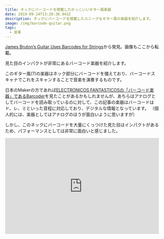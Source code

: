 ```yaml
---
title: ネックにバーコードを搭載したかっこいいギター風楽器
date: 2019-09-24T13:20:38.943Z
description: ネックにバーコードを搭載したユニークなギター風の楽器を紹介します。
image: /img/barcode-guitar.png
tags:
  - 音楽
---
```

[James Bruton’s Guitar Uses Barcodes for Strings](https://blog.hackster.io/james-brutons-guitar-uses-barcodes-for-strings-f2a476ef6b48)から発見。画像もここから転載。

見た目のインパクトが非常にあるバーコード楽器を紹介します。

このギター風(?)の楽器はネック部分にバーコードを備えており、バーコードスキャナでこれをスキャンすることで音楽を演奏するものです。

日本のMakerの方であれば[ELECTRONICOS FANTASTICOSの「バーコード楽器」であるBarcoder](http://www.electronicosfantasticos.com/works/barcoder/)を見たことがあるかもしれませんが、あちらはアナログとしてバーコードを読み取っているのに対して、この記事の楽器はバーコードはド、レ、ミといった音程に対応しており、デジタルな情報となっています。
（個人的には、楽器としてはアナログのほうが面白いように思いますが）

しかし、このネックにバーコードを大量にくっつけた見た目はインパクトがあるため、パフォーマンスとしては非常に面白いと感じました。

<iframe width="100%" height="315" src="https://www.youtube.com/embed/OctazO-VxBw" frameborder="0" allow="accelerometer; autoplay; encrypted-media; gyroscope; picture-in-picture" allowfullscreen></iframe>
